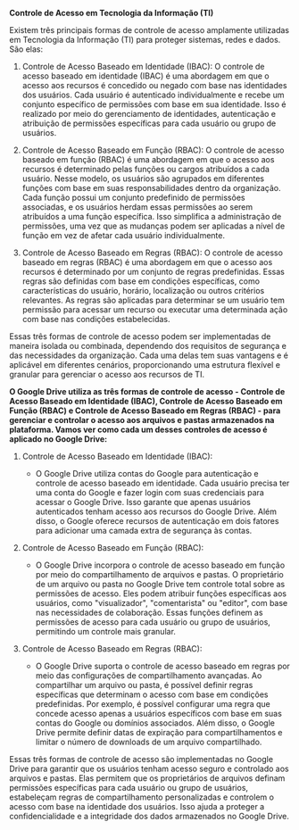 **Controle de Acesso em Tecnologia da Informação (TI)**

Existem três principais formas de controle de acesso amplamente utilizadas em Tecnologia da Informação (TI) para proteger sistemas, redes e dados. São elas:

1. Controle de Acesso Baseado em Identidade (IBAC):
O controle de acesso baseado em identidade (IBAC) é uma abordagem em que o acesso aos recursos é concedido ou negado com base nas identidades dos usuários. Cada usuário é autenticado individualmente e recebe um conjunto específico de permissões com base em sua identidade. Isso é realizado por meio do gerenciamento de identidades, autenticação e atribuição de permissões específicas para cada usuário ou grupo de usuários.

2. Controle de Acesso Baseado em Função (RBAC):
O controle de acesso baseado em função (RBAC) é uma abordagem em que o acesso aos recursos é determinado pelas funções ou cargos atribuídos a cada usuário. Nesse modelo, os usuários são agrupados em diferentes funções com base em suas responsabilidades dentro da organização. Cada função possui um conjunto predefinido de permissões associadas, e os usuários herdam essas permissões ao serem atribuídos a uma função específica. Isso simplifica a administração de permissões, uma vez que as mudanças podem ser aplicadas a nível de função em vez de afetar cada usuário individualmente.

3. Controle de Acesso Baseado em Regras (RBAC):
O controle de acesso baseado em regras (RBAC) é uma abordagem em que o acesso aos recursos é determinado por um conjunto de regras predefinidas. Essas regras são definidas com base em condições específicas, como características do usuário, horário, localização ou outros critérios relevantes. As regras são aplicadas para determinar se um usuário tem permissão para acessar um recurso ou executar uma determinada ação com base nas condições estabelecidas.

Essas três formas de controle de acesso podem ser implementadas de maneira isolada ou combinada, dependendo dos requisitos de segurança e das necessidades da organização. Cada uma delas tem suas vantagens e é aplicável em diferentes cenários, proporcionando uma estrutura flexível e granular para gerenciar o acesso aos recursos de TI.








**O Google Drive utiliza as três formas de controle de acesso - Controle de Acesso Baseado em Identidade (IBAC), Controle de Acesso Baseado em Função (RBAC) e Controle de Acesso Baseado em Regras (RBAC) - para gerenciar e controlar o acesso aos arquivos e pastas armazenados na plataforma. Vamos ver como cada um desses controles de acesso é aplicado no Google Drive:**

1. Controle de Acesso Baseado em Identidade (IBAC):
   - O Google Drive utiliza contas do Google para autenticação e controle de acesso baseado em identidade. Cada usuário precisa ter uma conta do Google e fazer login com suas credenciais para acessar o Google Drive. Isso garante que apenas usuários autenticados tenham acesso aos recursos do Google Drive. Além disso, o Google oferece recursos de autenticação em dois fatores para adicionar uma camada extra de segurança às contas.

2. Controle de Acesso Baseado em Função (RBAC):
   - O Google Drive incorpora o controle de acesso baseado em função por meio do compartilhamento de arquivos e pastas. O proprietário de um arquivo ou pasta no Google Drive tem controle total sobre as permissões de acesso. Eles podem atribuir funções específicas aos usuários, como "visualizador", "comentarista" ou "editor", com base nas necessidades de colaboração. Essas funções definem as permissões de acesso para cada usuário ou grupo de usuários, permitindo um controle mais granular.

3. Controle de Acesso Baseado em Regras (RBAC):
   - O Google Drive suporta o controle de acesso baseado em regras por meio das configurações de compartilhamento avançadas. Ao compartilhar um arquivo ou pasta, é possível definir regras específicas que determinam o acesso com base em condições predefinidas. Por exemplo, é possível configurar uma regra que concede acesso apenas a usuários específicos com base em suas contas do Google ou domínios associados. Além disso, o Google Drive permite definir datas de expiração para compartilhamentos e limitar o número de downloads de um arquivo compartilhado.

Essas três formas de controle de acesso são implementadas no Google Drive para garantir que os usuários tenham acesso seguro e controlado aos arquivos e pastas. Elas permitem que os proprietários de arquivos definam permissões específicas para cada usuário ou grupo de usuários, estabeleçam regras de compartilhamento personalizadas e controlem o acesso com base na identidade dos usuários. Isso ajuda a proteger a confidencialidade e a integridade dos dados armazenados no Google Drive.